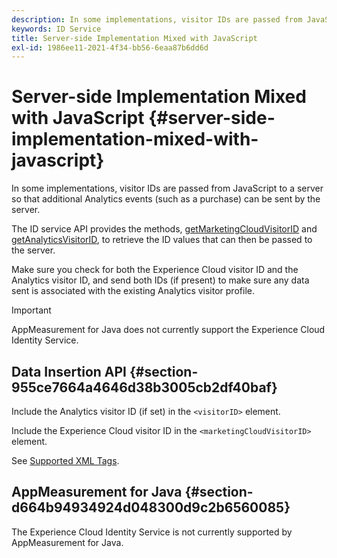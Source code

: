 ```yaml
---
description: In some implementations, visitor IDs are passed from JavaScript to a server so that additional Analytics events (such as a purchase) can be sent by the server.
keywords: ID Service
title: Server-side Implementation Mixed with JavaScript
exl-id: 1986ee11-2021-4f34-bb56-6eaa87b6dd6d
---
```

# Server-side Implementation Mixed with JavaScript {#server-side-implementation-mixed-with-javascript}

In some implementations, visitor IDs are passed from JavaScript to a server so that additional Analytics events (such as a purchase) can be sent by the server.

The ID service API provides the methods, [getMarketingCloudVisitorID](../../library/get-set/getmcvid.md) and [getAnalyticsVisitorID](../../library/get-set/getanalyticsvisitorid.md), to retrieve the ID values that can then be passed to the server.

Make sure you check for both the Experience Cloud visitor ID and the Analytics visitor ID, and send both IDs (if present) to make sure any data sent is associated with the existing Analytics visitor profile.

>[!IMPORTANT]
>
>AppMeasurement for Java does not currently support the Experience Cloud Identity Service.

## Data Insertion API {#section-955ce7664a4646d38b3005cb2df40baf}

Include the Analytics visitor ID (if set) in the `<visitorID>` element.

Include the Experience Cloud visitor ID in the `<marketingCloudVisitorID>` element.

See [Supported XML Tags](https://developer.adobe.com/).

## AppMeasurement for Java {#section-d664b94934924d048300d9c2b6560085}

The Experience Cloud Identity Service is not currently supported by AppMeasurement for Java.
